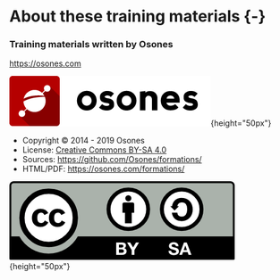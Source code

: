 # About these training materials {-}

### Training materials written by Osones

<https://osones.com>

![Osones logo](images/logo-osones.png){height="50px"}

- Copyright © 2014 - 2019 Osones
- License: [Creative Commons BY-SA 4.0](https://creativecommons.org/licenses/by-sa/4.0/deed.fr)
- Sources: <https://github.com/Osones/formations/>
- HTML/PDF: <https://osones.com/formations/>

![Creative Commons BY-SA 4.0 license](images/licence.png){height="50px"}

